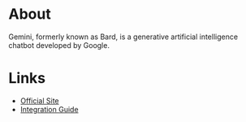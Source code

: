 # About

Gemini, formerly known as Bard, is a generative artificial intelligence chatbot developed by Google.

# Links

- [Official Site](https://github.com/PatilShreyas/generative-ai-kmp)
- [Integration Guide](https://github.com/PatilShreyas/generative-ai-kmp?tab=readme-ov-file#installation-and-usage)
